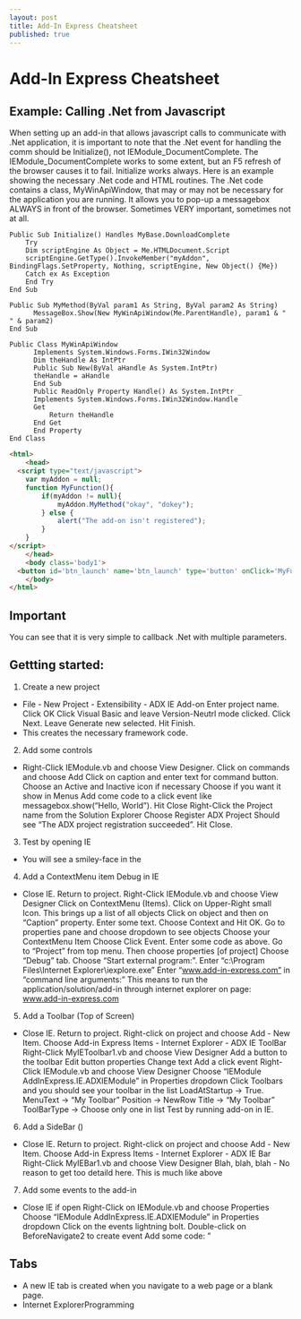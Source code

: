 ```yaml
---
layout: post
title: Add-In Express Cheatsheet
published: true
---
```

# Add-In Express Cheatsheet

## Example: Calling .Net from Javascript

When setting up an add-in that allows javascript calls to communicate with .Net application, it is important to note that the .Net event for handling the comm should be Initialize(), not IEModule_DocumentComplete. The IEModule_DocumentComplete works to some extent, but an F5 refresh of the browser causes it to fail. Initialize works always. Here is an example showing the necessary .Net code and HTML routines. The .Net code contains a class, MyWinApiWindow, that may or may not be necessary for the application you are running. It allows you to pop-up a messagebox ALWAYS in front of the browser. Sometimes VERY important, sometimes not at all.

```VB.Net
Public Sub Initialize() Handles MyBase.DownloadComplete
	Try
	Dim scriptEngine As Object = Me.HTMLDocument.Script
	scriptEngine.GetType().InvokeMember("myAddon", BindingFlags.SetProperty, Nothing, scriptEngine, New Object() {Me})
	Catch ex As Exception
	End Try
End Sub

Public Sub MyMethod(ByVal param1 As String, ByVal param2 As String)
	  MessageBox.Show(New MyWinApiWindow(Me.ParentHandle), param1 & " " & param2)
End Sub

Public Class MyWinApiWindow
	  Implements System.Windows.Forms.IWin32Window
	  Dim theHandle As IntPtr
	  Public Sub New(ByVal aHandle As System.IntPtr)
	  theHandle = aHandle
	  End Sub
	  Public ReadOnly Property Handle() As System.IntPtr _
	  Implements System.Windows.Forms.IWin32Window.Handle
	  Get
		  Return theHandle
	  End Get
	  End Property
End Class
```

```HTML
<html>
    <head>
  <script type="text/javascript"> 
	var myAddon = null; 
	function MyFunction(){ 
		if(myAddon != null){ 
			myAddon.MyMethod("okay", "dokey"); 
		} else {
			alert("The add-on isn't registered"); 
		}
	}
</script>
    </head>
    <body class='body1'>
  <button id='btn_launch' name='btn_launch' type='button' onClick='MyFunction();'>Launch Button</button>
    </body>
</html>
```

## Important

You can see that it is very simple to callback .Net with multiple parameters.

## Gettting started:

1. Create a new project
  * File - New Project - Extensibility - ADX IE Add-on Enter project name. Click OK Click Visual Basic and leave Version-Neutrl mode clicked. Click Next. Leave Generate new selected. Hit Finish.
  * This creates the necessary framework code.
2. Add some controls
  * Right-Click IEModule.vb and choose View Designer. Click on commands and choose Add Click on caption and enter text for command button. Choose an Active and Inactive icon if necessary Choose if you want it show in Menus Add come code to a click event like messagebox.show(“Hello, World”). Hit Close Right-Click the Project name from the Solution Explorer Choose Register ADX Project Should see “The ADX project registration succeeded”. Hit Close.
3. Test by opening IE
  * You will see a smiley-face in the
4. Add a ContextMenu item Debug in IE
  * Close IE. Return to project. Right-Click IEModule.vb and choose View Designer Click on ContextMenu (Items). Click on Upper-Right small Icon. This brings up a list of all objects Click on object and then on “Caption” property. Enter some text. Choose Context and Hit OK. Go to properties pane and choose dropdown to see objects Choose your ContextMenu Item Choose Click Event. Enter some code as above. Go to “Project” from top menu. Then choose properties [of project] Choose “Debug” tab. Choose “Start external program:”. Enter “c:\Program Files\Internet Explorer\iexplore.exe” Enter “www.add-in-express.com” in “command line arguments:” This means to run the application/solution/add-in through internet explorer on page: www.add-in-express.com
5. Add a Toolbar (Top of Screen)
  * Close IE. Return to project. Right-click on project and choose Add - New Item. Choose Add-in Express Items - Internet Explorer - ADX IE ToolBar Right-Click MyIEToolbar1.vb and choose View Designer Add a button to the toolbar Edit button properties Change text Add a click event Right-Click IEModule.vb and choose View Designer Choose “IEModule AddInExpress.IE.ADXIEModule” in Properties dropdown Click Toolbars and you should see your toolbar in the list LoadAtStartup -&gt; True. MenuText -&gt; “My Toolbar” Position -&gt; NewRow Title -&gt; “My Toolbar” ToolBarType -&gt; Choose only one in list Test by running add-on in IE.
6. Add a SideBar ()
  * Close IE. Return to project. Right-click on project and choose Add - New Item. Choose Add-in Express Items - Internet Explorer - ADX IE Bar Right-Click MyIEBar1.vb and choose View Designer Blah, blah, blah - No reason to get too detaild here. This is much like above
7. Add some events to the add-in
  * Close IE if open Right-Click on IEModule.vb and choose Properties Choose “IEModule AddInExpress.IE.ADXIEModule” in Properties dropdown Click on the events lightning bolt. Double-click on BeforeNavigate2 to create event Add some code: ”

## Tabs
* A new IE tab is created when you navigate to a web page or a blank page.
* Internet ExplorerProgramming

